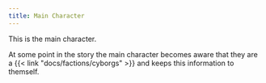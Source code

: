 ```yaml
---
title: Main Character
---
```


This is the main character.

At some point in the story the main character becomes aware that they are a {{< link "docs/factions/cyborgs" >}} and keeps this information to themself.
